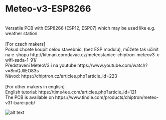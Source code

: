 # Meteo-v3-ESP8266<br>
</br>
Versatile PCB with ESP8266 (ESP12, ESP07) which may be used like e.g. weather station<br>
<br/>
[For czech makers]</br>
Pokud chcete koupit celou stavebnici (bez ESP modulu), můžete tak učinit na e-shopu http://kitman.eprodavac.cz/meteostanice-chiptron-meteov3-x-wifi-sada-1-91/</br>
Představení MeteoV3 i na youtube https://www.youtube.com/watch?v=8mQJllEO83s</br>
Návod: https://chiptron.cz/articles.php?article_id=223<br>
</br>
[For other makers in english]</br>
English tutorial: https://time4ee.com/articles.php?article_id=121<br>
The PCB is available on https://www.tindie.com/products/chiptron/meteo-v31-bare-pcb/<br>

![alt text](https://github.com/petus/Meteo-v3-ESP8266/blob/master/MeteoV3.1.jpg)
